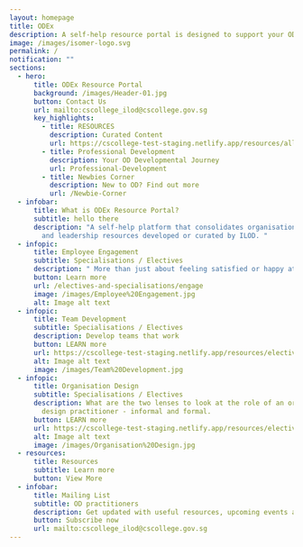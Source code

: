 ```yaml
---
layout: homepage
title: ODEx
description: A self-help resource portal is designed to support your OD practice.
image: /images/isomer-logo.svg
permalink: /
notification: ""
sections:
  - hero:
      title: ODEx Resource Portal
      background: /images/Header-01.jpg
      button: Contact Us
      url: mailto:cscollege_ilod@cscollege.gov.sg
      key_highlights:
        - title: RESOURCES
          description: Curated Content
          url: https://cscollege-test-staging.netlify.app/resources/all
        - title: Professional Development
          description: Your OD Developmental Journey
          url: Professional-Development
        - title: Newbies Corner
          description: New to OD? Find out more
          url: /Newbie-Corner
  - infobar:
      title: What is ODEx Resource Portal?
      subtitle: hello there
      description: "A self-help platform that consolidates organisation development
        and leadership resources developed or curated by ILOD. "
  - infopic:
      title: Employee Engagement
      subtitle: Specialisations / Electives
      description: " More than just about feeling satisfied or happy at work"
      button: Learn more
      url: /electives-and-specialisations/engage
      image: /images/Employee%20Engagement.jpg
      alt: Image alt text
  - infopic:
      title: Team Development
      subtitle: Specialisations / Electives
      description: Develop teams that work
      button: LEARN more
      url: https://cscollege-test-staging.netlify.app/resources/electives-and-specialisations/team
      alt: Image alt text
      image: /images/Team%20Development.jpg
  - infopic:
      title: Organisation Design
      subtitle: Specialisations / Electives
      description: What are the two lenses to look at the role of an organisation
        design practitioner - informal and formal.
      button: LEARN more
      url: https://cscollege-test-staging.netlify.app/resources/electives-and-specialisations/design
      alt: Image alt text
      image: /images/Organisation%20Design.jpg
  - resources:
      title: Resources
      subtitle: Learn more
      button: View More
  - infobar:
      title: Mailing List
      subtitle: OD practitioners
      description: Get updated with useful resources, upcoming events and programmes
      button: Subscribe now
      url: mailto:cscollege_ilod@cscollege.gov.sg
---
```

